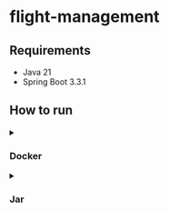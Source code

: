 # flight-management


## Requirements

- Java 21
- Spring Boot 3.3.1

## How to run

<details close>
  <summary>
    <h3>
      Docker    
    </h3>
  </summary>

To run the application, ensure that Docker is installed on your machine.
Then, execute the commands in the specified order.

1. **Create flight-management folder in your machine**

2. **Create and copy the .env file, and get docker-compose.yml from GitHub link below and put them into the flight-management folder**

   .env file content

    ```.env
    DB_URL=<your-databse-url>
    DB_USERNAME=<your-databse-username>
    DB_PASSWORD=<your-databse-password>
    SECURITY_TOKEN_ACCESS_SECRET_KEY=<repalce-with-generated-secret-koy-for-access-token>
    SECURITY_TOKEN_ACCESS_TIME=<access-token-valid-time-in-millieseconds>
    SECURITY_TOKEN_REFRESH_SECRET_KEY=<repalce-with-generated-secret-koy-for-refresh-token>
    SECURITY_TOKEN_REFRESH_TIME=<refresht-token-valid-time-in-millieseconds>
    ```
   docker-compose.yml link

   https://github.com/nazarovctrl/flight-management/blob/master/docker-compose.yml

3. **Pull the Docker Image**

    ```sh
   docker pull nazarovv2/flight-management:latest
    ```

4. **Start the Application**

    ```sh
   docker-compose up -d flight-management-app
   ```
5. **Link for the application**

   http://localhost/swagger-ui/index.html#/

</details>

<details close>
  <summary>
    <h3>
      Jar    
    </h3>
  </summary>

1. **Clone the repository:**

    ```sh
    git clone https://github.com/nazarovctrl/flight-management.git
    cd flight-management
    ```
2. **Paste the .env file into flight-management folder**

   .env file content

    ```.env
    DB_URL=<your-databse-url>
    DB_USERNAME=<your-databse-username>
    DB_PASSWORD=<your-databse-password>
    SECURITY_TOKEN_ACCESS_SECRET_KEY=<repalce-with-generated-secret-koy-for-access-token>
    SECURITY_TOKEN_ACCESS_TIME=<access-token-valid-time-in-millieseconds>
    SECURITY_TOKEN_REFRESH_SECRET_KEY=<repalce-with-generated-secret-koy-for-refresh-token>
    SECURITY_TOKEN_REFRESH_TIME=<refresht-token-valid-time-in-millieseconds>
    ```
3. **Build the project:**

   Use Maven to build the project.

    ```sh
    mvn clean install
    ```

4. **Run the application:**

   To run the application, make sure you have Java 21 installed

    ```sh
    java -jar target/flight-management-1.0.jar
    ```
5. **Link for the application**

   http://localhost/swagger-ui/index.html#/

</details>
